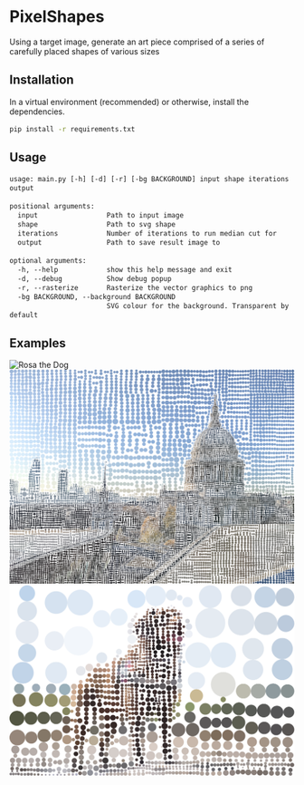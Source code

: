 # PixelShapes
Using a target image, generate an art piece comprised of a series of carefully placed shapes of various sizes

## Installation
In a virtual environment (recommended) or otherwise, install the dependencies.
```bash
pip install -r requirements.txt
```

## Usage
```
usage: main.py [-h] [-d] [-r] [-bg BACKGROUND] input shape iterations output

positional arguments:
  input                 Path to input image
  shape                 Path to svg shape
  iterations            Number of iterations to run median cut for
  output                Path to save result image to

optional arguments:
  -h, --help            show this help message and exit
  -d, --debug           Show debug popup
  -r, --rasterize       Rasterize the vector graphics to png
  -bg BACKGROUND, --background BACKGROUND
                        SVG colour for the background. Transparent by default
```

## Examples
![Rosa the Dog](examples/rosa_paws.png)
![St Paul's Cathedral](examples/stpaul.svg)
![Rosa the Dog](examples/rosa.png)
